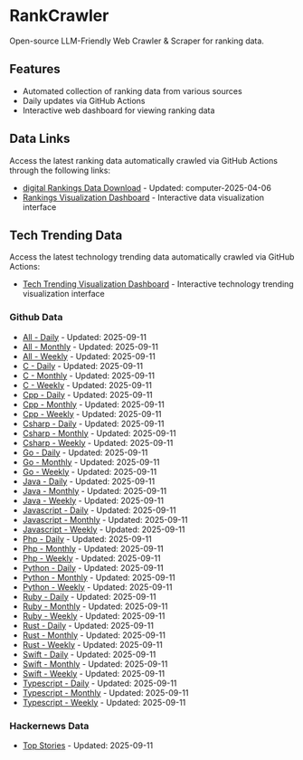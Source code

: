 # RankCrawler

Open-source LLM-Friendly Web Crawler & Scraper for ranking data.

## Features

* Automated collection of ranking data from various sources
* Daily updates via GitHub Actions
* Interactive web dashboard for viewing ranking data


## Data Links

Access the latest ranking data automatically crawled via GitHub Actions through the following links:

* [digital Rankings Data Download](https://github.com/chenjy16/RankCrawler/blob/main/data/1688/digital_computer_2025-04-06.json) - Updated: computer-2025-04-06
* [Rankings Visualization Dashboard](https://chenjy16.github.io/RankCrawler/1688_rankings.html) - Interactive data visualization interface




## Tech Trending Data

Access the latest technology trending data automatically crawled via GitHub Actions:

* [Tech Trending Visualization Dashboard](https://chenjy16.github.io/RankCrawler/tech_trending.html) - Interactive technology trending visualization interface

### Github Data

* [All - Daily](https://github.com/chenjy16/RankCrawler/blob/main/data/github/github_all_daily_2025-09-11.json) - Updated: 2025-09-11
* [All - Monthly](https://github.com/chenjy16/RankCrawler/blob/main/data/github/github_all_monthly_2025-09-11.json) - Updated: 2025-09-11
* [All - Weekly](https://github.com/chenjy16/RankCrawler/blob/main/data/github/github_all_weekly_2025-09-11.json) - Updated: 2025-09-11
* [C - Daily](https://github.com/chenjy16/RankCrawler/blob/main/data/github/github_c_daily_2025-09-11.json) - Updated: 2025-09-11
* [C - Monthly](https://github.com/chenjy16/RankCrawler/blob/main/data/github/github_c_monthly_2025-09-11.json) - Updated: 2025-09-11
* [C - Weekly](https://github.com/chenjy16/RankCrawler/blob/main/data/github/github_c_weekly_2025-09-11.json) - Updated: 2025-09-11
* [Cpp - Daily](https://github.com/chenjy16/RankCrawler/blob/main/data/github/github_cpp_daily_2025-09-11.json) - Updated: 2025-09-11
* [Cpp - Monthly](https://github.com/chenjy16/RankCrawler/blob/main/data/github/github_cpp_monthly_2025-09-11.json) - Updated: 2025-09-11
* [Cpp - Weekly](https://github.com/chenjy16/RankCrawler/blob/main/data/github/github_cpp_weekly_2025-09-11.json) - Updated: 2025-09-11
* [Csharp - Daily](https://github.com/chenjy16/RankCrawler/blob/main/data/github/github_csharp_daily_2025-09-11.json) - Updated: 2025-09-11
* [Csharp - Monthly](https://github.com/chenjy16/RankCrawler/blob/main/data/github/github_csharp_monthly_2025-09-11.json) - Updated: 2025-09-11
* [Csharp - Weekly](https://github.com/chenjy16/RankCrawler/blob/main/data/github/github_csharp_weekly_2025-09-11.json) - Updated: 2025-09-11
* [Go - Daily](https://github.com/chenjy16/RankCrawler/blob/main/data/github/github_go_daily_2025-09-11.json) - Updated: 2025-09-11
* [Go - Monthly](https://github.com/chenjy16/RankCrawler/blob/main/data/github/github_go_monthly_2025-09-11.json) - Updated: 2025-09-11
* [Go - Weekly](https://github.com/chenjy16/RankCrawler/blob/main/data/github/github_go_weekly_2025-09-11.json) - Updated: 2025-09-11
* [Java - Daily](https://github.com/chenjy16/RankCrawler/blob/main/data/github/github_java_daily_2025-09-11.json) - Updated: 2025-09-11
* [Java - Monthly](https://github.com/chenjy16/RankCrawler/blob/main/data/github/github_java_monthly_2025-09-11.json) - Updated: 2025-09-11
* [Java - Weekly](https://github.com/chenjy16/RankCrawler/blob/main/data/github/github_java_weekly_2025-09-11.json) - Updated: 2025-09-11
* [Javascript - Daily](https://github.com/chenjy16/RankCrawler/blob/main/data/github/github_javascript_daily_2025-09-11.json) - Updated: 2025-09-11
* [Javascript - Monthly](https://github.com/chenjy16/RankCrawler/blob/main/data/github/github_javascript_monthly_2025-09-11.json) - Updated: 2025-09-11
* [Javascript - Weekly](https://github.com/chenjy16/RankCrawler/blob/main/data/github/github_javascript_weekly_2025-09-11.json) - Updated: 2025-09-11
* [Php - Daily](https://github.com/chenjy16/RankCrawler/blob/main/data/github/github_php_daily_2025-09-11.json) - Updated: 2025-09-11
* [Php - Monthly](https://github.com/chenjy16/RankCrawler/blob/main/data/github/github_php_monthly_2025-09-11.json) - Updated: 2025-09-11
* [Php - Weekly](https://github.com/chenjy16/RankCrawler/blob/main/data/github/github_php_weekly_2025-09-11.json) - Updated: 2025-09-11
* [Python - Daily](https://github.com/chenjy16/RankCrawler/blob/main/data/github/github_python_daily_2025-09-11.json) - Updated: 2025-09-11
* [Python - Monthly](https://github.com/chenjy16/RankCrawler/blob/main/data/github/github_python_monthly_2025-09-11.json) - Updated: 2025-09-11
* [Python - Weekly](https://github.com/chenjy16/RankCrawler/blob/main/data/github/github_python_weekly_2025-09-11.json) - Updated: 2025-09-11
* [Ruby - Daily](https://github.com/chenjy16/RankCrawler/blob/main/data/github/github_ruby_daily_2025-09-11.json) - Updated: 2025-09-11
* [Ruby - Monthly](https://github.com/chenjy16/RankCrawler/blob/main/data/github/github_ruby_monthly_2025-09-11.json) - Updated: 2025-09-11
* [Ruby - Weekly](https://github.com/chenjy16/RankCrawler/blob/main/data/github/github_ruby_weekly_2025-09-11.json) - Updated: 2025-09-11
* [Rust - Daily](https://github.com/chenjy16/RankCrawler/blob/main/data/github/github_rust_daily_2025-09-11.json) - Updated: 2025-09-11
* [Rust - Monthly](https://github.com/chenjy16/RankCrawler/blob/main/data/github/github_rust_monthly_2025-09-11.json) - Updated: 2025-09-11
* [Rust - Weekly](https://github.com/chenjy16/RankCrawler/blob/main/data/github/github_rust_weekly_2025-09-11.json) - Updated: 2025-09-11
* [Swift - Daily](https://github.com/chenjy16/RankCrawler/blob/main/data/github/github_swift_daily_2025-09-11.json) - Updated: 2025-09-11
* [Swift - Monthly](https://github.com/chenjy16/RankCrawler/blob/main/data/github/github_swift_monthly_2025-09-11.json) - Updated: 2025-09-11
* [Swift - Weekly](https://github.com/chenjy16/RankCrawler/blob/main/data/github/github_swift_weekly_2025-09-11.json) - Updated: 2025-09-11
* [Typescript - Daily](https://github.com/chenjy16/RankCrawler/blob/main/data/github/github_typescript_daily_2025-09-11.json) - Updated: 2025-09-11
* [Typescript - Monthly](https://github.com/chenjy16/RankCrawler/blob/main/data/github/github_typescript_monthly_2025-09-11.json) - Updated: 2025-09-11
* [Typescript - Weekly](https://github.com/chenjy16/RankCrawler/blob/main/data/github/github_typescript_weekly_2025-09-11.json) - Updated: 2025-09-11

### Hackernews Data

* [Top Stories](https://github.com/chenjy16/RankCrawler/blob/main/data/hackernews/hackernews_top_2025-09-11.json) - Updated: 2025-09-11


